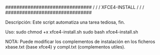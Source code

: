 
###############################
/                             /
/       XFCE4-INSTALL         /
/                             /
###############################

Descripción:
  Este script automatiza una tarea tediosa, fin.

Uso:
  sudo chmod +x xfce4-install.sh
  sudo bash xfce4-install.sh

NOTA:
  Puede modificar los complementos de instalación en
  los ficheros xbase.txt (base xfce4) y compl.txt (complementos utiles).
